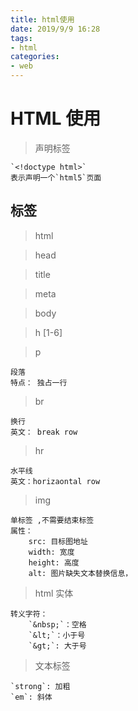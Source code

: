 ```yaml
---
title: html使用
date: 2019/9/9 16:28
tags: 
- html
categories: 
- web
---
```


# HTML 使用

> 声明标签
    
    `<!doctype html>` 
    表示声明一个`html5`页面

## 标签

> html

> head

> title

> meta

> body

> h [1-6]

> p 
    
    段落
    特点： 独占一行

> br

    换行
    英文： break row

> hr

    水平线
    英文：horizaontal row
> img

    单标签 ,不需要结束标签
    属性：
        src: 目标图地址
        width: 宽度
        height: 高度
        alt: 图片缺失文本替换信息，


> html 实体

    转义字符： 
        `&nbsp;`：空格
        `&lt;`：小于号
        `&gt;`: 大于号

> 文本标签

    `strong`: 加粗
    `em`: 斜体


